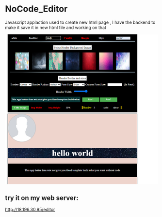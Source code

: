 # NoCode_Editor
Javascript applaction used to create new html page , I have the backend to make it save it in new html file and working on that 

<img src="no_COdeEditor.PNG">

## try it on my web server:
http://18.196.30.95/editor
